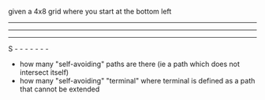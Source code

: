 given a 4x8 grid where you start at the bottom left
- - - - - - - -
- - - - - - - -
- - - - - - - -
S - - - - - - -

* how many "self-avoiding" paths are there (ie a path which does not intersect itself)
* how many "self-avoiding" "terminal" where terminal is defined as a path that cannot be extended
